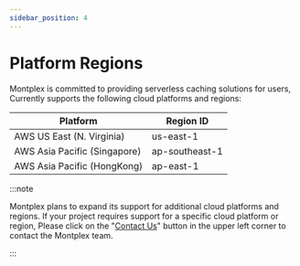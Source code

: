 ```yaml
---
sidebar_position: 4
---
```


# Platform Regions

Montplex is committed to providing serverless caching solutions for users, Currently supports the following cloud platforms and regions:

| Platform                     | Region ID      |
| ---------------------------- | -------------- |
| AWS US East (N. Virginia)    | us-east-1      |
| AWS Asia Pacific (Singapore) | ap-southeast-1 |
| AWS Asia Pacific (HongKong)  | ap-east-1      |


:::note

Montplex plans to expand its support for additional cloud platforms and regions. If your project requires support for a specific cloud platform or region, Please click on the "[Contact Us](../contact)" button in the upper left corner to contact the Montplex team.

:::

